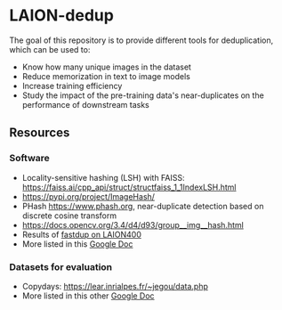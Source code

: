 # LAION-dedup

The goal of this repository is to provide different tools for deduplication, which can be used to:

- Know how many unique images in the dataset
- Reduce memorization in text to image models
- Increase training efficiency
- Study the impact of the pre-training data's near-duplicates on the performance of downstream tasks

## Resources


### Software 

- Locality-sensitive hashing (LSH) with FAISS: <https://faiss.ai/cpp_api/struct/structfaiss_1_1IndexLSH.html>
- https://pypi.org/project/ImageHash/
- PHash <https://www.phash.org>, near-duplicate detection based on discrete cosine transform
- https://docs.opencv.org/3.4/d4/d93/group__img__hash.html
- Results of [fastdup on LAION400](https://docs.google.com/document/d/1XlYbMxZH7aoOf9RJI00TRuebfVXOxmygpHVGB5fD0is/edit)
- More listed in this [Google Doc](https://docs.google.com/document/d/1kYLhFbICftToahC9HEAiNgqscuOqoFvslKGIG3cyjbw/edit#)

### Datasets for evaluation

- Copydays: <https://lear.inrialpes.fr/~jegou/data.php>
- More listed in this other [Google Doc](https://docs.google.com/document/d/1-wOmPnbg4lS8gUO4LyR2ZwFcDxpu2kEAssHk6T4WYWY/edit#)
